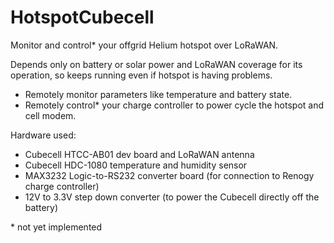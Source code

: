 # HotspotCubecell

Monitor and control* your offgrid Helium hotspot over LoRaWAN.

Depends only on battery or solar power and LoRaWAN coverage for its operation, so keeps running even if hotspot is having problems.

* Remotely monitor parameters like temperature and battery state.
* Remotely control* your charge controller to power cycle the hotspot and cell modem.

Hardware used:
* Cubecell HTCC-AB01 dev board and LoRaWAN antenna
* Cubecell HDC-1080 temperature and humidity sensor
* MAX3232 Logic-to-RS232 converter board (for connection to Renogy charge controller)
* 12V to 3.3V step down converter (to power the Cubecell directly off the battery)
 
\* not yet implemented
